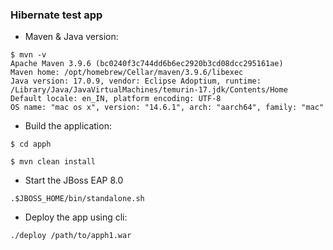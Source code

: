 ### Hibernate test app

- Maven & Java version:
```
$ mvn -v           
Apache Maven 3.9.6 (bc0240f3c744dd6b6ec2920b3cd08dcc295161ae)
Maven home: /opt/homebrew/Cellar/maven/3.9.6/libexec
Java version: 17.0.9, vendor: Eclipse Adoptium, runtime: /Library/Java/JavaVirtualMachines/temurin-17.jdk/Contents/Home
Default locale: en_IN, platform encoding: UTF-8
OS name: "mac os x", version: "14.6.1", arch: "aarch64", family: "mac"
```
- Build the application:
```
$ cd apph

$ mvn clean install
```
- Start the JBoss EAP 8.0
```
.$JBOSS_HOME/bin/standalone.sh
```
- Deploy the app using cli:
```
./deploy /path/to/apph1.war
```
